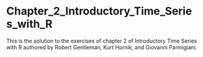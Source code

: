 # Chapter_2_Introductory_Time_Series_with_R
This is the solution to the exercises of chapter 2 of Introductory Time Series with R authored by Robert Gentleman, Kurt Hornik, and Giovanni Parmigiani.


